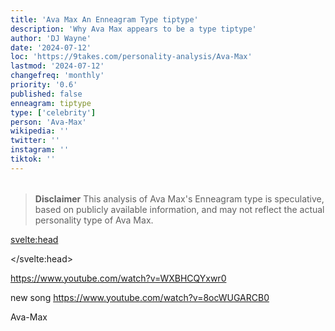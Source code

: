 ```yaml
---
title: 'Ava Max An Enneagram Type tiptype'
description: 'Why Ava Max appears to be a type tiptype'
author: 'DJ Wayne'
date: '2024-07-12'
loc: 'https://9takes.com/personality-analysis/Ava-Max'
lastmod: '2024-07-12'
changefreq: 'monthly'
priority: '0.6'
published: false
enneagram: tiptype
type: ['celebrity']
person: 'Ava-Max'
wikipedia: ''
twitter: ''
instagram: ''
tiktok: ''
---
```


<!--
    childhood and upbringing
    first big success
    style habits and quirks that relate to their personality type
    stressful moments in their life and how they handled them
    comfort- moments in their life where they are doing well and killing it
-->
<!-- // keywords:  -->

<script>
	// import  PopCard  from "$lib/components/atoms/PopCard.svelte";
import BlogPurpose from '$lib/components/blog/BlogPurpose.svelte'
</script>

<div
	style="display: flex;
    justify-content: center;
    margin: 1rem 0;
	"
>
	<!-- <PopCard
		image={`/types/tiptypes/${'Ava-Max'}.webp`}
		enneagramType={tiptype}
		showIcon={false}
		displayText="Ava Max"
		subtext=""
	/> -->
</div>

> **Disclaimer** This analysis of Ava Max's Enneagram type is speculative, based on publicly available information, and may not reflect the actual personality type of Ava Max.

<p class="firstLetter"></p>

<svelte:head>

<script type="application/ld+json">

</script>

</svelte:head>

<style lang="scss"></style>

https://www.youtube.com/watch?v=WXBHCQYxwr0

new song
https://www.youtube.com/watch?v=8ocWUGARCB0

Ava-Max
